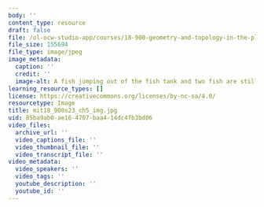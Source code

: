 ```yaml
---
body: ''
content_type: resource
draft: false
file: /ol-ocw-studio-app/courses/18-900-geometry-and-topology-in-the-plane-spring-2023/mit18_900s23_ch5_img.jpg
file_size: 155694
file_type: image/jpeg
image_metadata:
  caption: ''
  credit: ''
  image-alt: A fish jumping out of the fish tank and two fish are still in the tank.
learning_resource_types: []
license: https://creativecommons.org/licenses/by-nc-sa/4.0/
resourcetype: Image
title: mit18_900s23_ch5_img.jpg
uid: 85ba9ab0-ae16-4707-baa4-14dc4fb3bd06
video_files:
  archive_url: ''
  video_captions_file: ''
  video_thumbnail_file: ''
  video_transcript_file: ''
video_metadata:
  video_speakers: ''
  video_tags: ''
  youtube_description: ''
  youtube_id: ''
---
```

